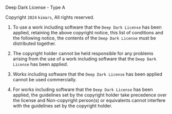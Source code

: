 Deep Dark License - Type A

Copyright `2024` `kimars`, All rights reserved.

1. To use a work including software that the `Deep Dark License` has been applied, retaining the above copyright notice, this list of conditions and the following notice, the contents of the `Deep Dark License` must be distributed together.

2. The copyright holder cannot be held responsible for any problems arising from the use of a work including software that the `Deep Dark License` has been applied.

3. Works including software that the `Deep Dark License` has been applied cannot be used commercially.

4. For works including software that the `Deep Dark License` has been applied, the guidelines set by the copyright holder take precedence over the license and Non-copyright person(s) or equivalents cannot interfere with the guidelines set by the copyright holder.
